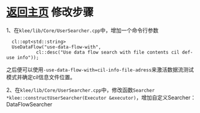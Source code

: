 [返回主页](../README.md)
修改步骤
=========================
1、在`klee/lib/Core/UserSearcher.cpp`中，增加一个命令行参数
```
  cl::opt<std::string>
  UseDataFlow("use-data-flow-with",
  	  	   cl::desc("Use data flow search with file contents cil def-use info"));
```
之后便可以使用`-use-data-flow-with=cil-info-file-adress`来激活数据流测试模式并确定cil信息文件位置。

2、在`klee/lib/Core/UserSearcher.cpp`中，修改函数`Searcher *klee::constructUserSearcher(Executor &executor)`，增加自定义Searcher：DataFlowSearcher